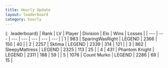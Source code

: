 ```yaml
---
title: Hourly Update
layout: leaderboard
category: hourly
---
```


{: .leaderboard}
| Rank | LV | Player | Division | Elo | Wins | Losses |
| --- | --- | --- | --- | --- | --- | --- |
| <span data-change="0">1</span> | 983 | <span title="ID: 402846">SparingWasRight</span> | LEGEND | <span data-change="0">2366</span> | <span data-change="0">150</span> | <span data-change="0">40</span> |
| <span data-change="0">2</span> | 2257 | <span title="ID: 353063">Sktima</span> | LEGEND | <span data-change="7">2339</span> | <span data-change="2">314</span> | <span data-change="0">121</span> |
| <span data-change="0">3</span> | 862 | <span title="ID: 153129">SleepyMattress</span> | LEGEND | <span data-change="0">2325</span> | <span data-change="0">113</span> | <span data-change="0">25</span> |
| <span data-change="0">4</span> | 431 | <span title="ID: 742939">Phantom Knight</span> | LEGEND | <span data-change="0">2311</span> | <span data-change="0">188</span> | <span data-change="0">59</span> |
| <span data-change="0">5</span> | 1076 | <span title="ID: 498323">Count Murko</span> | LEGEND | <span data-change="0">2286</span> | <span data-change="0">69</span> | <span data-change="0">15</span> |
